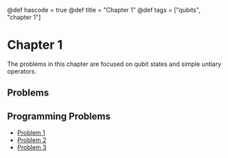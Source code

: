 @def hascode = true
@def title = "Chapter 1"
@def tags = ["qubits", "chapter 1"]

# Chapter 1
The problems in this chapter are focused on qubit states and simple untiary operators.

## Problems

## Programming Problems
- [Problem 1](../ch1_problems/pp1)
- [Problem 2](../ch1_problems/pp2)
- [Problem 3](../ch1_problems/pp3)